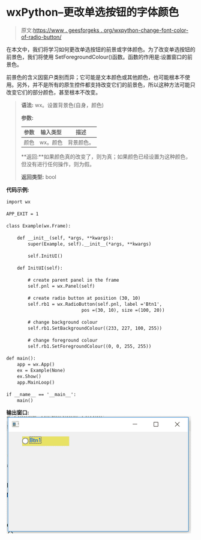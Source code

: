 # wxPython–更改单选按钮的字体颜色

> 原文:[https://www . geesforgeks . org/wxpython-change-font-color-of-radio-button/](https://www.geeksforgeeks.org/wxpython-change-font-colour-of-radio-button/)

在本文中，我们将学习如何更改单选按钮的前景或字体颜色。为了改变单选按钮的前景色，我们将使用 SetForegroundColour()函数。函数的作用是:设置窗口的前景色。

前景色的含义因窗户类别而异；它可能是文本颜色或其他颜色，也可能根本不使用。另外，并不是所有的原生控件都支持改变它们的前景色，所以这种方法可能只改变它们的部分颜色，甚至根本不改变。

> **语法:** wx。设置背景色(自身，颜色)
> 
> **参数:**
> 
> | 参数 | 输入类型 | 描述 |
> | --- | --- | --- |
> | 颜色 | wx。颜色 | 背景颜色。 |
> 
> **返回:**如果颜色真的改变了，则为真；如果颜色已经设置为这种颜色，但没有进行任何操作，则为假。
> 
> **返回类型:** bool

**代码示例:**

```
import wx

APP_EXIT = 1

class Example(wx.Frame):

    def __init__(self, *args, **kwargs):
        super(Example, self).__init__(*args, **kwargs)

        self.InitUI()

    def InitUI(self):

        # create parent panel in the frame
        self.pnl = wx.Panel(self)

        # create radio button at position (30, 10)
        self.rb1 = wx.RadioButton(self.pnl, label ='Btn1', 
                            pos =(30, 10), size =(100, 20))

        # change background colour
        self.rb1.SetBackgroundColour((233, 227, 100, 255))

        # change foreground colour
        self.rb1.SetForegroundColour((0, 0, 255, 255))

def main():
    app = wx.App()
    ex = Example(None)
    ex.Show()
    app.MainLoop()

if __name__ == '__main__':
    main()
```

**输出窗口:**
![](img/115d7bc1aa9fc719099be4995823e895.png)